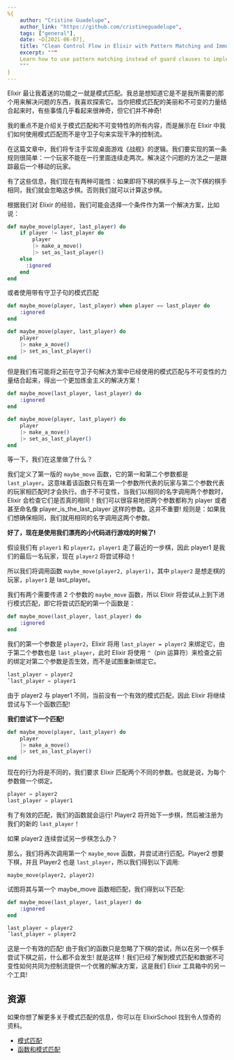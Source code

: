 ```yaml
---
%{
    author: "Cristine Guadelupe",
    author_link: "https://github.com/cristineguadelupe",
    tags: ["general"],
    date: ~D[2021-06-07],
    title: "Clean Control Flow in Elixir with Pattern Matching and Immutability",
    excerpt: """
    Learn how to use pattern matching instead of guard clauses to implement really clean control flow in Elixir.
    """
}
---
```


Elixir 最让我着迷的功能之一就是模式匹配。我总是想知道它是不是我所需要的那个用来解决问题的东西，我喜欢探索它。当你把模式匹配的美丽和不可变的力量结合起来时，有些事情几乎看起来很神奇，但它们并不神奇!

我的重点不是介绍关于模式匹配和不可变特性的所有内容，而是展示在 Elixir 中我们如何使用模式匹配而不是守卫子句来实现干净的控制流。

在这篇文章中，我们将专注于实现桌面游戏《战舰》的逻辑。我们要实现的第一条规则很简单：一个玩家不能在一行里面连续走两次。解决这个问题的方法之一是跟踪最后一个移动的玩家。

有了这些信息，我们现在有两种可能性：如果即将下棋的棋手与上一次下棋的棋手相同，我们就会忽略这步棋。否则我们就可以计算这步棋。

根据我们对 Elixir 的经验，我们可能会选择一个条件作为第一个解决方案，比如说：

```elixir
def maybe_move(player, last_player) do
    if player != last_player do
        player
        |> make_a_move()
        |> set_as_last_player()
    else
      :ignored
    end
end
```

或者使用带有守卫子句的模式匹配

```elixir
def maybe_move(player, last_player) when player == last_player do
    :ignored
end

def maybe_move(player, last_player) do
    player
    |> make_a_move()
    |> set_as_last_player()
end
```

但是我们有可能将之前在守卫子句解决方案中已经使用的模式匹配与不可变性的力量结合起来，得出一个更加炼金主义的解决方案！

```elixir
def maybe_move(last_player, last_player) do
    :ignored
end

def maybe_move(player, last_player) do
    player
    |> make_a_move()
    |> set_as_last_player()
end
```

等一下，我们在这里做了什么？

我们定义了第一版的 `maybe_move` 函数，它的第一和第二个参数都是 `last_player`。这意味着该函数只有在第一个参数所代表的玩家与第二个参数代表的玩家相匹配时才会执行。由于不可变性，当我们以相同的名字调用两个参数时，Elixir 会检查它们是否真的相同！我们可以很容易地把两个参数都称为 player 或者甚至命名像 player_is_the_last_player 这样的参数。这并不重要! 规则是：如果我们想确保相同，我们就用相同的名字调用这两个参数。

**好了，现在是使用我们漂亮的小代码进行游戏的时候了!**

假设我们有 `player1` 和 `player2`，`player1` 走了最近的一步棋，因此 player1 是我们的最后一名玩家，现在 `player2` 将尝试移动！

所以我们将调用函数 `maybe_move(player2, player1)`，其中 `player2` 是想走棋的玩家，`player1` 是 last_player。

我们有两个需要传递 2 个参数的 `maybe_move` 函数，所以 Elixir 将尝试从上到下进行模式匹配，即它将尝试匹配的第一个函数是：

```elixir
def maybe_move(last_player, last_player) do
    :ignored
end
```

我们的第一个参数是 `player2`，Elixir 将用 `last_player = player2` 来绑定它，由于第二个参数也是 `last_player`，此时 Elixir 将使用 `^`（pin 运算符）来检查之前的绑定对第二个参数是否生效，而不是试图重新绑定它。

```elixir
last_player = player2
ˆlast_player = player1
```

由于 player2 与 player1 不同，当前没有一个有效的模式匹配，因此 Elixir 将继续尝试与下一个函数匹配!

**我们尝试下一个匹配!**

```elixir
def maybe_move(player, last_player) do
    player
    |> make_a_move()
    |> set_as_last_player()
end
```

现在的行为将是不同的，我们要求 Elixir 匹配两个不同的参数。也就是说，为每个参数做一个绑定。

```elixir
player = player2
last_player = player1
```

有了有效的匹配，我们的函数就会运行! Player2 将开始下一步棋，然后被注册为我们的新的 `last_player`！

如果 player2 连续尝试另一步棋怎么办？

那么，我们将再次调用第一个 `maybe_move` 函数，并尝试进行匹配。Player2 想要下棋，并且 Player2 也是 `last_player`，所以我们得到以下调用:

`maybe_move(player2, player2)`

试图将其与第一个 maybe_move 函数相匹配，我们得到以下匹配:

```elixir
def maybe_move(last_player, last_player) do
    :ignored
end
```

```elixir
last_player = player2
ˆlast_player = player2
```

这是一个有效的匹配! 由于我们的函数只是忽略了下棋的尝试，所以在另一个棋手尝试下棋之前，什么都不会发生!
就是这样！我们已经了解到模式匹配和数据不可变性如何共同为控制流提供一个优雅的解决方案，这是我们 Elixir 工具箱中的另一个工具!

## 资源

如果你想了解更多关于模式匹配的信息，你可以在 ElixirSchool 找到令人惊奇的资料。

- [模式匹配](https://elixirschool.com/en/lessons/basics/pattern-matching/)
- [函数和模式匹配](https://elixirschool.com/en/lessons/basics/functions/#functions-and-pattern-matching)
